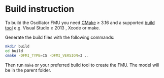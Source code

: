 # Build instruction

To build the Oscillator FMU you need [CMake](https://cmake.org/) &GreaterEqual; 3.16 and a supported [build tool](https://cmake.org/cmake/help/latest/manual/cmake-generators.7.html) e.g. Visual Studio &GreaterEqual; 2013 , Xcode or make.

Generate the build files with the following commands:

```bash
mkdir build
cd build
cmake -DFMI_TYPE=CS -DFMI_VERSION=3 ..
```

Then run `make` or your preferred build tool to create the FMU. The model will be in the parent folder.
